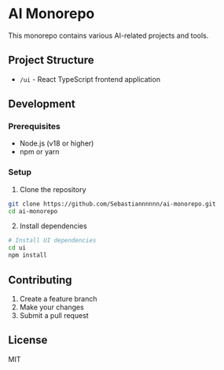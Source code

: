 # AI Monorepo

This monorepo contains various AI-related projects and tools.

## Project Structure

- `/ui` - React TypeScript frontend application

## Development

### Prerequisites

- Node.js (v18 or higher)
- npm or yarn

### Setup

1. Clone the repository
```bash
git clone https://github.com/Sebastiannnnnn/ai-monorepo.git
cd ai-monorepo
```

2. Install dependencies
```bash
# Install UI dependencies
cd ui
npm install
```

## Contributing

1. Create a feature branch
2. Make your changes
3. Submit a pull request

## License

MIT